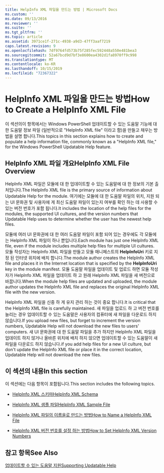 ```yaml
---
title: HelpInfo XML 파일을 만드는 방법 | Microsoft Docs
ms.custom: ''
ms.date: 09/13/2016
ms.reviewer: ''
ms.suite: ''
ms.tgt_pltfrm: ''
ms.topic: article
ms.assetid: 3971ce1f-271c-4938-a9d3-47ff3aaf7219
caps.latest.revision: 9
ms.openlocfilehash: 7df9764fd573b75f285fec592448a550e481bea3
ms.sourcegitcommit: 52a67bcd9d7bf3e8600ea4302d1fa8970ff9c998
ms.translationtype: MT
ms.contentlocale: ko-KR
ms.lasthandoff: 10/15/2019
ms.locfileid: "72367322"
---
```

# <a name="how-to-create-a-helpinfo-xml-file"></a><span data-ttu-id="3f0c7-102">HelpInfo XML 파일을 만드는 방법</span><span class="sxs-lookup"><span data-stu-id="3f0c7-102">How to Create a HelpInfo XML File</span></span>

<span data-ttu-id="3f0c7-103">이 섹션의이 항목에서는 Windows PowerShell 업데이트할 수 있는 도움말 기능에 대 한 도움말 정보 파일 (일반적으로 "HelpInfo XML file" 이라고 함)을 만들고 채우는 방법을 설명 합니다.</span><span class="sxs-lookup"><span data-stu-id="3f0c7-103">This topics in this section explains how to create and populate a help information file, commonly known as a "HelpInfo XML file," for the Windows PowerShell Updatable Help feature.</span></span>

## <a name="helpinfo-xml-file-overview"></a><span data-ttu-id="3f0c7-104">HelpInfo XML 파일 개요</span><span class="sxs-lookup"><span data-stu-id="3f0c7-104">HelpInfo XML File Overview</span></span>

<span data-ttu-id="3f0c7-105">HelpInfo XML 파일은 모듈에 대 한 업데이트할 수 있는 도움말에 대 한 정보의 기본 출처입니다.</span><span class="sxs-lookup"><span data-stu-id="3f0c7-105">The HelpInfo XML file is the primary source of information about Updatable Help for the module.</span></span> <span data-ttu-id="3f0c7-106">여기에는 모듈에 대 한 도움말 파일의 위치, 지원 되는 UI 문화권 및 사용자에 게 최신 도움말 파일이 있는지 여부를 확인 하는 데 사용할 수 있는 버전 번호가 포함 됩니다.</span><span class="sxs-lookup"><span data-stu-id="3f0c7-106">It includes the location of the help files for the modules, the supported UI cultures, and the version numbers that Updatable Help uses to determine whether the user has the newest help files.</span></span>

<span data-ttu-id="3f0c7-107">모듈에 여러 UI 문화권에 대 한 여러 도움말 파일이 포함 되어 있는 경우에도 각 모듈에는 HelpInfo XML 파일이 하나 뿐입니다.</span><span class="sxs-lookup"><span data-stu-id="3f0c7-107">Each module has just one HelpInfo XML file, even if the module includes multiple help files for multiple UI cultures.</span></span> <span data-ttu-id="3f0c7-108">모듈 작성자는 HelpInfo XML 파일을 만들고 모듈 매니페스트의 **HelpInfoUri** 키로 지정 된 인터넷 위치에 배치 합니다.</span><span class="sxs-lookup"><span data-stu-id="3f0c7-108">The module author creates the HelpInfo XML file and places it in the Internet location that is specified by the **HelpInfoUri** key in the module manifest.</span></span> <span data-ttu-id="3f0c7-109">모듈 도움말 파일을 업데이트 및 업로드 하면 모듈 작성자가 HelpInfo XML 파일을 업데이트 하 고 원래 HelpInfo XML 파일을 새 버전으로 바꿉니다.</span><span class="sxs-lookup"><span data-stu-id="3f0c7-109">When the module help files are updated and uploaded, the module author updates the HelpInfo XML file and replaces the original HelpInfo XML file with the new version.</span></span>

<span data-ttu-id="3f0c7-110">HelpInfo XML 파일을 신중 하 게 유지 관리 하는 것이 중요 합니다.</span><span class="sxs-lookup"><span data-stu-id="3f0c7-110">It is critical that the HelpInfo XML file is carefully maintained.</span></span> <span data-ttu-id="3f0c7-111">새 파일을 업로드 하 고 버전 번호를 늘리는 경우 업데이트할 수 있는 도움말은 사용자의 컴퓨터에 새 파일을 다운로드 하지 않습니다.</span><span class="sxs-lookup"><span data-stu-id="3f0c7-111">If you upload new files, but forget to increment the version numbers, Updatable Help will not download the new files to users' computers.</span></span> <span data-ttu-id="3f0c7-112">새 UI 문화권에 대 한 도움말 파일을 추가 하지만 HelpInfo XML 파일을 업데이트 하지 않거나 올바른 위치에 배치 하지 않으면 업데이트할 수 있는 도움말이 새 파일을 다운로드 하지 않습니다.</span><span class="sxs-lookup"><span data-stu-id="3f0c7-112">if you add help files for a new UI culture, but don't update the HelpInfo XML file or place it in the correct location, Updatable Help will not download the new files.</span></span>

## <a name="in-this-section"></a><span data-ttu-id="3f0c7-113">이 섹션의 내용</span><span class="sxs-lookup"><span data-stu-id="3f0c7-113">In this section</span></span>

<span data-ttu-id="3f0c7-114">이 섹션에는 다음 항목이 포함됩니다.</span><span class="sxs-lookup"><span data-stu-id="3f0c7-114">This section includes the following topics.</span></span>

- [<span data-ttu-id="3f0c7-115">HelpInfo XML 스키마</span><span class="sxs-lookup"><span data-stu-id="3f0c7-115">HelpInfo XML Schema</span></span>](./helpinfo-xml-schema.md)

- [<span data-ttu-id="3f0c7-116">HelpInfo XML 샘플 파일</span><span class="sxs-lookup"><span data-stu-id="3f0c7-116">HelpInfo XML Sample File</span></span>](./helpinfo-xml-sample-file.md)

- [<span data-ttu-id="3f0c7-117">HelpInfo XML 파일의 이름을로 만드는 방법</span><span class="sxs-lookup"><span data-stu-id="3f0c7-117">How to Name a HelpInfo XML File</span></span>](./how-to-name-a-helpinfo-xml-file.md)

- [<span data-ttu-id="3f0c7-118">HelpInfo XML 버전 번호를 설정 하는 방법</span><span class="sxs-lookup"><span data-stu-id="3f0c7-118">How to Set HelpInfo XML Version Numbers</span></span>](./how-to-set-helpinfo-xml-version-numbers.md)

## <a name="see-also"></a><span data-ttu-id="3f0c7-119">참고 항목</span><span class="sxs-lookup"><span data-stu-id="3f0c7-119">See Also</span></span>

[<span data-ttu-id="3f0c7-120">업데이트할 수 있는 도움말 지원</span><span class="sxs-lookup"><span data-stu-id="3f0c7-120">Supporting Updatable Help</span></span>](./supporting-updatable-help.md)